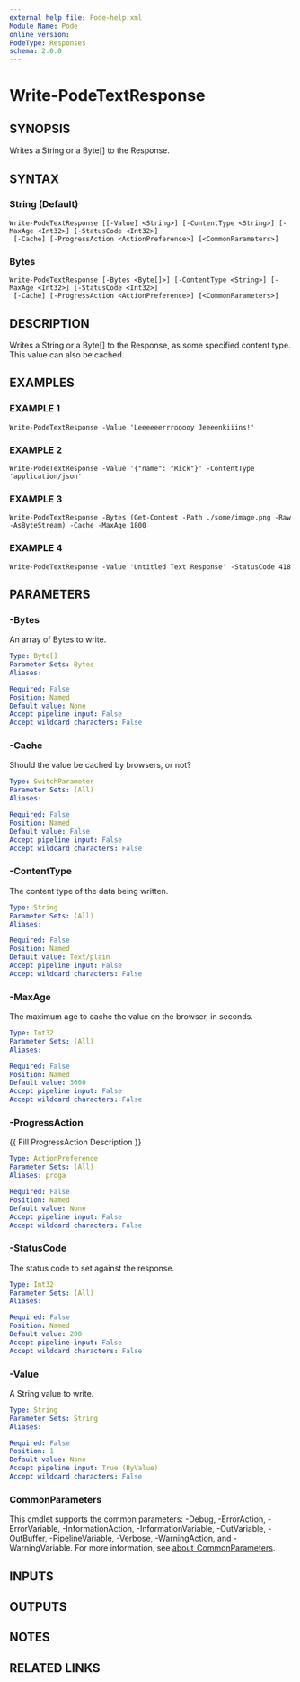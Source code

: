 ```yaml
---
external help file: Pode-help.xml
Module Name: Pode
online version:
PodeType: Responses
schema: 2.0.0
---
```


# Write-PodeTextResponse

## SYNOPSIS
Writes a String or a Byte\[\] to the Response.

## SYNTAX

### String (Default)
```
Write-PodeTextResponse [[-Value] <String>] [-ContentType <String>] [-MaxAge <Int32>] [-StatusCode <Int32>]
 [-Cache] [-ProgressAction <ActionPreference>] [<CommonParameters>]
```

### Bytes
```
Write-PodeTextResponse [-Bytes <Byte[]>] [-ContentType <String>] [-MaxAge <Int32>] [-StatusCode <Int32>]
 [-Cache] [-ProgressAction <ActionPreference>] [<CommonParameters>]
```

## DESCRIPTION
Writes a String or a Byte\[\] to the Response, as some specified content type.
This value can also be cached.

## EXAMPLES

### EXAMPLE 1
```
Write-PodeTextResponse -Value 'Leeeeeerrrooooy Jeeeenkiiins!'
```

### EXAMPLE 2
```
Write-PodeTextResponse -Value '{"name": "Rick"}' -ContentType 'application/json'
```

### EXAMPLE 3
```
Write-PodeTextResponse -Bytes (Get-Content -Path ./some/image.png -Raw -AsByteStream) -Cache -MaxAge 1800
```

### EXAMPLE 4
```
Write-PodeTextResponse -Value 'Untitled Text Response' -StatusCode 418
```

## PARAMETERS

### -Bytes
An array of Bytes to write.

```yaml
Type: Byte[]
Parameter Sets: Bytes
Aliases:

Required: False
Position: Named
Default value: None
Accept pipeline input: False
Accept wildcard characters: False
```

### -Cache
Should the value be cached by browsers, or not?

```yaml
Type: SwitchParameter
Parameter Sets: (All)
Aliases:

Required: False
Position: Named
Default value: False
Accept pipeline input: False
Accept wildcard characters: False
```

### -ContentType
The content type of the data being written.

```yaml
Type: String
Parameter Sets: (All)
Aliases:

Required: False
Position: Named
Default value: Text/plain
Accept pipeline input: False
Accept wildcard characters: False
```

### -MaxAge
The maximum age to cache the value on the browser, in seconds.

```yaml
Type: Int32
Parameter Sets: (All)
Aliases:

Required: False
Position: Named
Default value: 3600
Accept pipeline input: False
Accept wildcard characters: False
```

### -ProgressAction
{{ Fill ProgressAction Description }}

```yaml
Type: ActionPreference
Parameter Sets: (All)
Aliases: proga

Required: False
Position: Named
Default value: None
Accept pipeline input: False
Accept wildcard characters: False
```

### -StatusCode
The status code to set against the response.

```yaml
Type: Int32
Parameter Sets: (All)
Aliases:

Required: False
Position: Named
Default value: 200
Accept pipeline input: False
Accept wildcard characters: False
```

### -Value
A String value to write.

```yaml
Type: String
Parameter Sets: String
Aliases:

Required: False
Position: 1
Default value: None
Accept pipeline input: True (ByValue)
Accept wildcard characters: False
```

### CommonParameters
This cmdlet supports the common parameters: -Debug, -ErrorAction, -ErrorVariable, -InformationAction, -InformationVariable, -OutVariable, -OutBuffer, -PipelineVariable, -Verbose, -WarningAction, and -WarningVariable. For more information, see [about_CommonParameters](http://go.microsoft.com/fwlink/?LinkID=113216).

## INPUTS

## OUTPUTS

## NOTES

## RELATED LINKS
